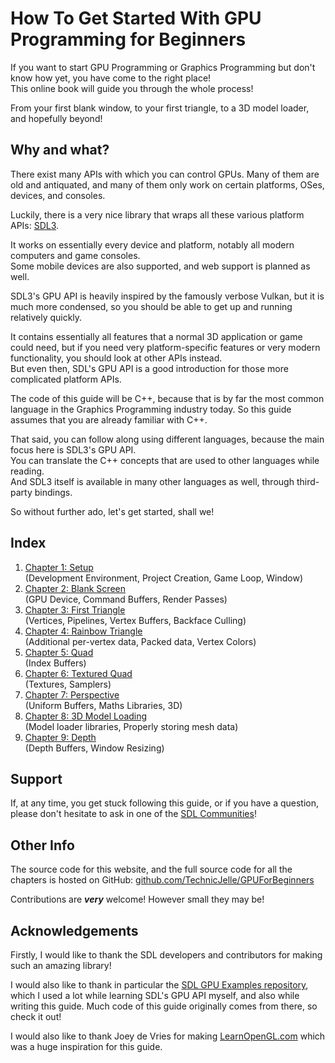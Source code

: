 # How To Get Started With GPU Programming for Beginners

If you want to start GPU Programming or Graphics Programming but don't know how yet,
you have come to the right place!  
This online book will guide you through the whole process!

From your first blank window, to your first triangle, to a 3D model loader, and hopefully beyond!

## Why and what?

There exist many APIs with which you can control GPUs.
Many of them are old and antiquated,
and many of them only work on certain platforms, OSes, devices, and consoles.

Luckily, there is a very nice library that wraps all these various platform APIs: [SDL3](https://www.libsdl.org/).

It works on essentially every device and platform, notably all modern computers and game consoles.  
Some mobile devices are also supported, and web support is planned as well.

SDL3's GPU API is heavily inspired by the famously verbose Vulkan, but it is much more condensed,
so you should be able to get up and running relatively quickly.

It contains essentially all features that a normal 3D application or game could need,
but if you need very platform-specific features or very modern functionality, you should look at other APIs instead.  
But even then, SDL's GPU API is a good introduction for those more complicated platform APIs.

The code of this guide will be C++, because that is by far the most common language
in the Graphics Programming industry today. So this guide assumes that you are already familiar with C++.

That said, you can follow along using different languages, because the main focus here is SDL3's GPU API.  
You can translate the C++ concepts that are used to other languages while reading.  
And SDL3 itself is available in many other languages as well, through third-party bindings.

So without further ado, let's get started, shall we!

## Index

1. [Chapter 1: Setup](chapter01/README.md)  
   (Development Environment, Project Creation, Game Loop, Window)
2. [Chapter 2: Blank Screen](chapter02/README.md)  
   (GPU Device, Command Buffers, Render Passes)
3. [Chapter 3: First Triangle](chapter03/README.md)  
   (Vertices, Pipelines, Vertex Buffers, Backface Culling)
4. [Chapter 4: Rainbow Triangle](chapter04/README.md)  
   (Additional per-vertex data, Packed data, Vertex Colors)
5. [Chapter 5: Quad](chapter05/README.md)  
   (Index Buffers)
6. [Chapter 6: Textured Quad](chapter06/README.md)  
   (Textures, Samplers)
7. [Chapter 7: Perspective](chapter07/README.md)  
   (Uniform Buffers, Maths Libraries, 3D)
8. [Chapter 8: 3D Model Loading](chapter08/README.md)  
   (Model loader libraries, Properly storing mesh data)
9. [Chapter 9: Depth](chapter09/README.md)  
   (Depth Buffers, Window Resizing)

## Support

If, at any time, you get stuck following this guide, or if you have a question,
please don't hesitate to ask in one of the [SDL Communities](https://wiki.libsdl.org/SDL3/FAQCommunities)!

## Other Info

The source code for this website, and the full source code for all the chapters is hosted on GitHub:
[github.com/TechnicJelle/GPUForBeginners](https://github.com/TechnicJelle/GPUForBeginners)

Contributions are ***very*** welcome! However small they may be!

## Acknowledgements

Firstly, I would like to thank the SDL developers and contributors for making such an amazing library!

I would also like to thank in particular the
[SDL GPU Examples repository](https://github.com/TheSpydog/SDL_gpu_examples),
which I used a lot while learning SDL's GPU API myself,
and also while writing this guide. Much code of this guide originally comes from there, so check it out!

I would also like to thank Joey de Vries for making [LearnOpenGL.com](https://learnopengl.com/)
which was a huge inspiration for this guide.
